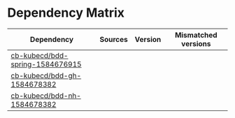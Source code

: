 # Dependency Matrix

Dependency | Sources | Version | Mismatched versions
---------- | ------- | ------- | -------------------
[cb-kubecd/bdd-spring-1584676915](https://github.com/cb-kubecd/bdd-spring-1584676915.git) |  | []() | 
[cb-kubecd/bdd-gh-1584678382](https://github.com/cb-kubecd/bdd-gh-1584678382.git) |  | []() | 
[cb-kubecd/bdd-nh-1584678382](https://github.com/cb-kubecd/bdd-nh-1584678382.git) |  | []() | 
